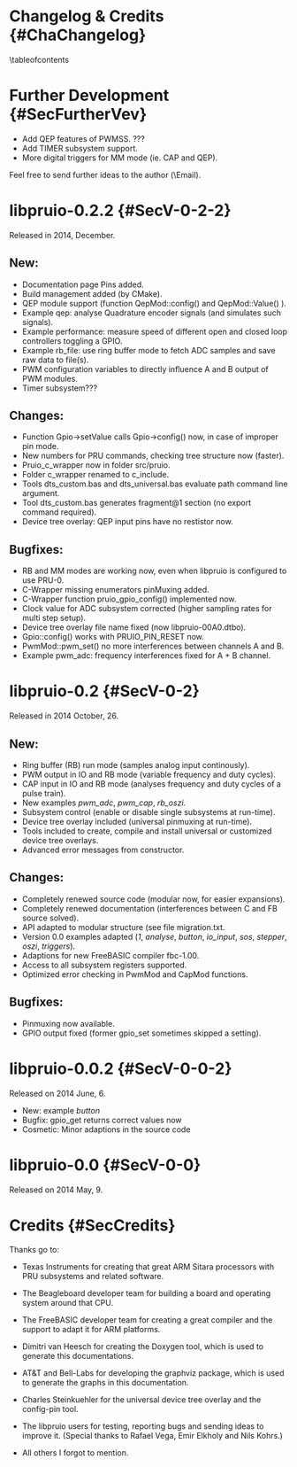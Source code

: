 Changelog & Credits {#ChaChangelog}
===================
\tableofcontents


Further Development {#SecFurtherVev}
===================

- Add QEP features of PWMSS. ???
- Add TIMER subsystem support.
- More digital triggers for MM mode (ie. CAP and QEP).

Feel free to send further ideas to the author (\Email).


libpruio-0.2.2 {#SecV-0-2-2}
==============

Released in 2014, December.

New:
----

- Documentation page Pins added.
- Build management added (by CMake).
- QEP module support (function QepMod::config() and QepMod::Value() ).
- Example qep: analyse Quadrature encoder signals (and simulates such signals).
- Example performance: measure speed of different open and closed loop controllers toggling a GPIO.
- Example rb_file: use ring buffer mode to fetch ADC samples and save raw data to file(s).
- PWM configuration variables to directly influence A and B output of PWM modules.
- Timer subsystem???

Changes:
--------

- Function Gpio->setValue calls Gpio->config() now, in case of improper pin mode.
- New numbers for PRU commands, checking tree structure now (faster).
- Pruio_c_wrapper now in folder src/pruio.
- Folder c_wrapper renamed to c_include.
- Tools dts_custom.bas and dts_universal.bas evaluate path command line argument.
- Tool dts_custom.bas generates fragment@1 section (no export command required).
- Device tree overlay: QEP input pins have no restistor now.

Bugfixes:
---------

- RB and MM modes are working now, even when libpruio is configured to use PRU-0.
- C-Wrapper missing enumerators pinMuxing added.
- C-Wrapper function pruio_gpio_config() implemented now.
- Clock value for ADC subsystem corrected (higher sampling rates for multi step setup).
- Device tree overlay file name fixed (now libpruio-00A0.dtbo).
- Gpio::config() works with PRUIO_PIN_RESET now.
- PwmMod::pwm_set() no more interferences between channels A and B.
- Example pwm_adc: frequency interferences fixed for A + B channel.


libpruio-0.2 {#SecV-0-2}
============

Released in 2014 October, 26.

New:
----

- Ring buffer (RB) run mode (samples analog input continously).
- PWM output in IO and RB mode (variable frequency and duty cycles).
- CAP input in IO and RB mode (analyses frequency and duty cycles of a pulse train).
- New examples *pwm_adc*, *pwm_cap*, *rb_oszi*.
- Subsystem control (enable or disable single subsystems at run-time).
- Device tree overlay included (universal pinmuxing at run-time).
- Tools included to create, compile and install universal or customized device tree overlays.
- Advanced error messages from constructor.

Changes:
--------

- Completely renewed source code (modular now, for easier expansions).
- Completely renewed documentation (interferences between C and FB source solved).
- API adapted to modular structure (see file migration.txt.
- Version 0.0 examples adapted (*1*, *analyse*, *button*, *io_input*, *sos*, *stepper*, *oszi*, *triggers*).
- Adaptions for new FreeBASIC compiler fbc-1.00.
- Access to all subsystem registers supported.
- Optimized error checking in PwmMod and CapMod functions.

Bugfixes:
---------

- Pinmuxing now available.
- GPIO output fixed (former gpio_set sometimes skipped a setting).


libpruio-0.0.2 {#SecV-0-0-2}
==============

Released on 2014 June, 6.

- New: example *button*
- Bugfix: gpio_get returns correct values now
- Cosmetic: Minor adaptions in the source code


libpruio-0.0 {#SecV-0-0}
============

Released on 2014 May, 9.



Credits {#SecCredits}
=======

Thanks go to:

- Texas Instruments for creating that great ARM Sitara processors with
  PRU subsystems and related software.

- The Beagleboard developer team for building a board and operating
  system around that CPU.

- The FreeBASIC developer team for creating a great compiler and the
  support to adapt it for ARM platforms.

- Dimitri van Heesch for creating the Doxygen tool, which is used to
  generate this documentations.

- AT&T and Bell-Labs for developing the graphviz package, which is used
  to generate the graphs in this documentation.

- Charles Steinkuehler for the universal device tree overlay and the
  config-pin tool.

- The libpruio users for testing, reporting bugs and sending ideas
  to improve it. (Special thanks to Rafael Vega, Emir Elkholy and Nils
  Kohrs.)

- All others I forgot to mention.
